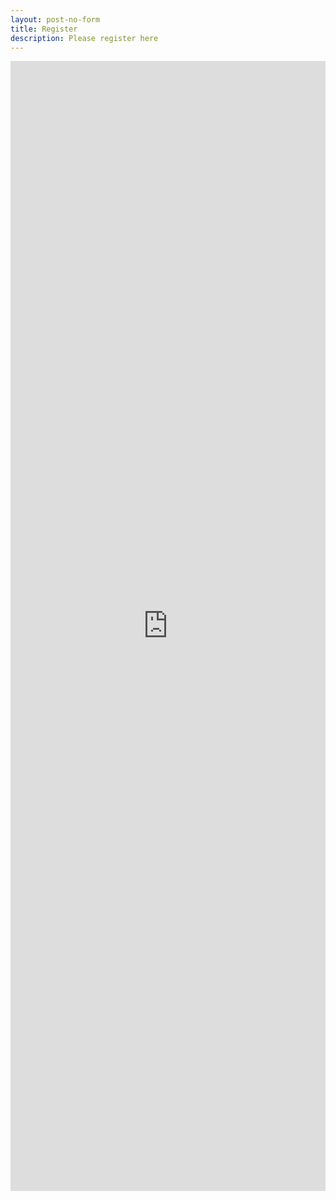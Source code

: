 ```yaml
---
layout: post-no-form
title: Register
description: Please register here
---
```


<iframe src="https://docs.google.com/forms/d/e/1FAIpQLSfhuN4J2-6qiG8MAQHHM92lS8fq6W0_CDhpFi7RK4GC0McRZQ/viewform?embedded=true" width="100%" height="1808" frameborder="0" marginheight="0" marginwidth="0">Loading…</iframe>




